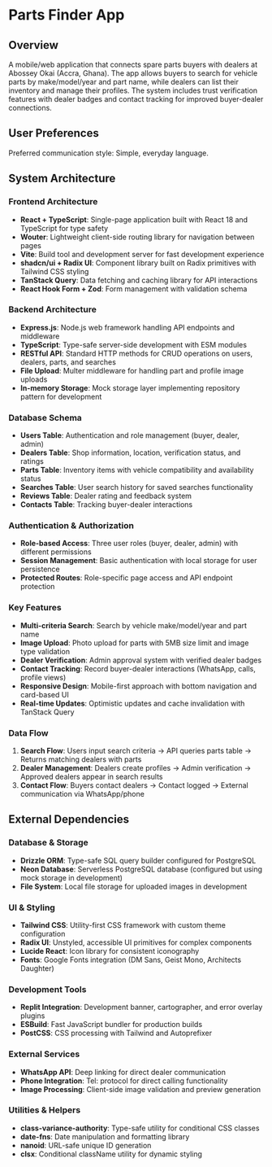 # Parts Finder App

## Overview

A mobile/web application that connects spare parts buyers with dealers at Abossey Okai (Accra, Ghana). The app allows buyers to search for vehicle parts by make/model/year and part name, while dealers can list their inventory and manage their profiles. The system includes trust verification features with dealer badges and contact tracking for improved buyer-dealer connections.

## User Preferences

Preferred communication style: Simple, everyday language.

## System Architecture

### Frontend Architecture
- **React + TypeScript**: Single-page application built with React 18 and TypeScript for type safety
- **Wouter**: Lightweight client-side routing library for navigation between pages
- **Vite**: Build tool and development server for fast development experience
- **shadcn/ui + Radix UI**: Component library built on Radix primitives with Tailwind CSS styling
- **TanStack Query**: Data fetching and caching library for API interactions
- **React Hook Form + Zod**: Form management with validation schema

### Backend Architecture
- **Express.js**: Node.js web framework handling API endpoints and middleware
- **TypeScript**: Type-safe server-side development with ESM modules
- **RESTful API**: Standard HTTP methods for CRUD operations on users, dealers, parts, and searches
- **File Upload**: Multer middleware for handling part and profile image uploads
- **In-memory Storage**: Mock storage layer implementing repository pattern for development

### Database Schema
- **Users Table**: Authentication and role management (buyer, dealer, admin)
- **Dealers Table**: Shop information, location, verification status, and ratings
- **Parts Table**: Inventory items with vehicle compatibility and availability status
- **Searches Table**: User search history for saved searches functionality
- **Reviews Table**: Dealer rating and feedback system
- **Contacts Table**: Tracking buyer-dealer interactions

### Authentication & Authorization
- **Role-based Access**: Three user roles (buyer, dealer, admin) with different permissions
- **Session Management**: Basic authentication with local storage for user persistence
- **Protected Routes**: Role-specific page access and API endpoint protection

### Key Features
- **Multi-criteria Search**: Search by vehicle make/model/year and part name
- **Image Upload**: Photo upload for parts with 5MB size limit and image type validation
- **Dealer Verification**: Admin approval system with verified dealer badges
- **Contact Tracking**: Record buyer-dealer interactions (WhatsApp, calls, profile views)
- **Responsive Design**: Mobile-first approach with bottom navigation and card-based UI
- **Real-time Updates**: Optimistic updates and cache invalidation with TanStack Query

### Data Flow
1. **Search Flow**: Users input search criteria → API queries parts table → Returns matching dealers with parts
2. **Dealer Management**: Dealers create profiles → Admin verification → Approved dealers appear in search results
3. **Contact Flow**: Buyers contact dealers → Contact logged → External communication via WhatsApp/phone

## External Dependencies

### Database & Storage
- **Drizzle ORM**: Type-safe SQL query builder configured for PostgreSQL
- **Neon Database**: Serverless PostgreSQL database (configured but using mock storage in development)
- **File System**: Local file storage for uploaded images in development

### UI & Styling
- **Tailwind CSS**: Utility-first CSS framework with custom theme configuration
- **Radix UI**: Unstyled, accessible UI primitives for complex components
- **Lucide React**: Icon library for consistent iconography
- **Fonts**: Google Fonts integration (DM Sans, Geist Mono, Architects Daughter)

### Development Tools
- **Replit Integration**: Development banner, cartographer, and error overlay plugins
- **ESBuild**: Fast JavaScript bundler for production builds
- **PostCSS**: CSS processing with Tailwind and Autoprefixer

### External Services
- **WhatsApp API**: Deep linking for direct dealer communication
- **Phone Integration**: Tel: protocol for direct calling functionality
- **Image Processing**: Client-side image validation and preview generation

### Utilities & Helpers
- **class-variance-authority**: Type-safe utility for conditional CSS classes
- **date-fns**: Date manipulation and formatting library
- **nanoid**: URL-safe unique ID generation
- **clsx**: Conditional className utility for dynamic styling